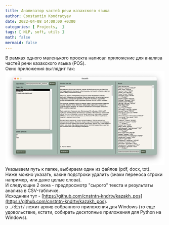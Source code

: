 ```yaml
---
title: Анализатор частей речи казахского языка
author: Constantin Kondratyev
date: 2022-04-08 14:00:00 +0300
categories: [ Projects,  ]
tags: [ NLP, soft, utils ]
math: false
mermaid: false
---
```

  
В рамках одного маленького проекта написал приложение для анализа частей речи казахского языка (POS).  
Окно приложения выглядит так:  
![Казахский части речи](/assets/img/posts/kazakh_pos.png)  
Указываем путь к папке, выбираем один из файлов (pdf, docx, txt).  
Ниже можно указать, какие подстроки удалить (знаки переноса строки например, или даже целые слова).  
И следующие 2 окна - предпросмотр "сырого" текста и результаты анализа в CSV-табличке.  
Исходники тут - [https://github.com/cnstntn-kndrtv/kazakh_pos](https://github.com/cnstntn-kndrtv/kazakh_pos).  
в `./dist/` лежит архив собранного приложения для Windows (то еще удовольствие, кстати, собирать десктопные приложения для Python на Windows).  


